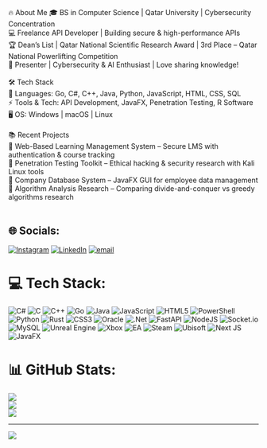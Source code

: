 #
🔥 About Me 🎓 BS in Computer Science | Qatar University | Cybersecurity Concentration<br>💻 Freelance API Developer | Building secure & high-performance APIs<br>🏆 Dean’s List | Qatar National Scientific Research Award | 3rd Place – Qatar National Powerlifting Competition<br>🎤 Presenter | Cybersecurity & AI Enthusiast | Love sharing knowledge!<br><br>🛠️ Tech Stack<br>🚀 Languages: Go, C#, C++, Java, Python, JavaScript, HTML, CSS, SQL<br>⚡ Tools & Tech: API Development, JavaFX, Penetration Testing, R Software<br>🖥️ OS: Windows | macOS | Linux<br><br>📚 Recent Projects<br>🔹 Web-Based Learning Management System – Secure LMS with authentication & course tracking<br>🔹 Penetration Testing Toolkit – Ethical hacking & security research with Kali Linux tools<br>🔹 Company Database System – JavaFX GUI for employee data management<br>🔹 Algorithm Analysis Research – Comparing divide-and-conquer vs greedy algorithms research<br><br>


## 🌐 Socials:
[![Instagram](https://img.shields.io/badge/Instagram-%23E4405F.svg?logo=Instagram&logoColor=white)](https://instagram.com/llopwa) [![LinkedIn](https://img.shields.io/badge/LinkedIn-%230077B5.svg?logo=linkedin&logoColor=white)](https://linkedin.com/in/melnajjar) [![email](https://img.shields.io/badge/Email-D14836?logo=gmail&logoColor=white)](mailto:xelnajjar@gmail.com) 

# 💻 Tech Stack:
![C#](https://img.shields.io/badge/c%23-%23239120.svg?style=for-the-badge&logo=csharp&logoColor=white) ![C](https://img.shields.io/badge/c-%2300599C.svg?style=for-the-badge&logo=c&logoColor=white) ![C++](https://img.shields.io/badge/c++-%2300599C.svg?style=for-the-badge&logo=c%2B%2B&logoColor=white) ![Go](https://img.shields.io/badge/go-%2300ADD8.svg?style=for-the-badge&logo=go&logoColor=white) ![Java](https://img.shields.io/badge/java-%23ED8B00.svg?style=for-the-badge&logo=openjdk&logoColor=white) ![JavaScript](https://img.shields.io/badge/javascript-%23323330.svg?style=for-the-badge&logo=javascript&logoColor=%23F7DF1E) ![HTML5](https://img.shields.io/badge/html5-%23E34F26.svg?style=for-the-badge&logo=html5&logoColor=white) ![PowerShell](https://img.shields.io/badge/PowerShell-%235391FE.svg?style=for-the-badge&logo=powershell&logoColor=white) ![Python](https://img.shields.io/badge/python-3670A0?style=for-the-badge&logo=python&logoColor=ffdd54) ![Rust](https://img.shields.io/badge/rust-%23000000.svg?style=for-the-badge&logo=rust&logoColor=white) ![CSS3](https://img.shields.io/badge/css3-%231572B6.svg?style=for-the-badge&logo=css3&logoColor=white) ![Oracle](https://img.shields.io/badge/Oracle-F80000?style=for-the-badge&logo=oracle&logoColor=white) ![.Net](https://img.shields.io/badge/.NET-5C2D91?style=for-the-badge&logo=.net&logoColor=white) ![FastAPI](https://img.shields.io/badge/FastAPI-005571?style=for-the-badge&logo=fastapi) ![NodeJS](https://img.shields.io/badge/node.js-6DA55F?style=for-the-badge&logo=node.js&logoColor=white) ![Socket.io](https://img.shields.io/badge/Socket.io-black?style=for-the-badge&logo=socket.io&badgeColor=010101) ![MySQL](https://img.shields.io/badge/mysql-4479A1.svg?style=for-the-badge&logo=mysql&logoColor=white) ![Unreal Engine](https://img.shields.io/badge/unrealengine-%23313131.svg?style=for-the-badge&logo=unrealengine&logoColor=white) ![Xbox](https://img.shields.io/badge/xbox-%23107C10.svg?style=for-the-badge&logo=xbox&logoColor=white) ![EA](https://img.shields.io/badge/ea-%23000000.svg?style=for-the-badge&logo=ea&logoColor=white) ![Steam](https://img.shields.io/badge/steam-%23000000.svg?style=for-the-badge&logo=steam&logoColor=white) ![Ubisoft](https://img.shields.io/badge/Ubisoft-%23F5F5F5.svg?style=for-the-badge&logo=Ubisoft&logoColor=black) ![Next JS](https://img.shields.io/badge/Next-black?style=for-the-badge&logo=next.js&logoColor=white) ![JavaFX](https://img.shields.io/badge/javafx-%23FF0000.svg?style=for-the-badge&logo=javafx&logoColor=white)
# 📊 GitHub Stats:
![](https://github-readme-stats.vercel.app/api?username=mhmdelnajjar&theme=merko&hide_border=false&include_all_commits=false&count_private=false)<br/>
![](https://nirzak-streak-stats.vercel.app/?user=mhmdelnajjar&theme=merko&hide_border=false)<br/>
![](https://github-readme-stats.vercel.app/api/top-langs/?username=mhmdelnajjar&theme=merko&hide_border=false&include_all_commits=false&count_private=false&layout=compact)

---
[![](https://visitcount.itsvg.in/api?id=mhmdelnajjar&icon=0&color=0)](https://visitcount.itsvg.in)

<!-- Proudly created with GPRM ( https://gprm.itsvg.in ) -->

